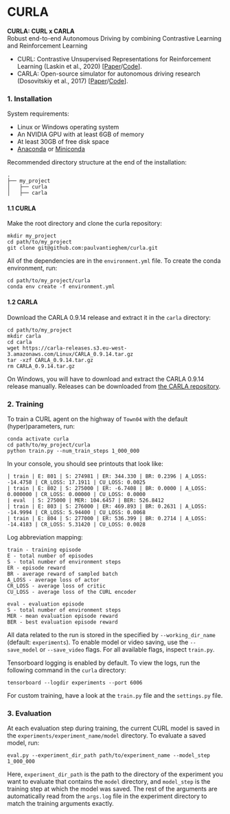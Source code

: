 # CURLA
**CURLA: CURL x CARLA**   
Robust end-to-end Autonomous Driving by combining Contrastive Learning and Reinforcement Learning

* CURL: Contrastive Unsupervised Representations for Reinforcement Learning (Laskin et al., 2020) [[Paper](https://arxiv.org/abs/2004.04136)/[Code](https://github.com/MishaLaskin/curl)].
* CARLA: Open-source simulator for autonomous driving research (Dosovitskiy et al., 2017) [[Paper](https://arxiv.org/abs/1711.03938)/[Code](https://github.com/carla-simulator/carla)].



### 1. Installation
System requirements:
* Linux or Windows operating system
* An NVIDIA GPU with at least 6GB of memory
* At least 30GB of free disk space
* [Anaconda](https://www.anaconda.com/products/individual) or [Miniconda](https://docs.conda.io/en/latest/miniconda.html)

Recommended directory structure at the end of the installation:
```
.
├── my_project
│   ├── curla
│   ├── carla
```

#### 1.1 CURLA
Make the root directory and clone the curla repository:
```
mkdir my_project
cd path/to/my_project
git clone git@github.com:paulvantieghem/curla.git
```

All of the dependencies are in the `environment.yml` file. To create the conda environment, run:
```
cd path/to/my_project/curla
conda env create -f environment.yml
```

#### 1.2 CARLA
Download the CARLA 0.9.14 release and extract it in the `carla` directory:
```
cd path/to/my_project
mkdir carla
cd carla
wget https://carla-releases.s3.eu-west-3.amazonaws.com/Linux/CARLA_0.9.14.tar.gz
tar -xzf CARLA_0.9.14.tar.gz
rm CARLA_0.9.14.tar.gz
```

On Windows, you will have to download and extract the CARLA 0.9.14 release manually. Releases can be downloaded from [the CARLA repository](https://github.com/carla-simulator/carla/releases).

### 2. Training

To train a CURL agent on the highway of `Town04` with the default (hyper)parameters, run:
```
conda activate curla
cd path/to/my_project/curla
python train.py --num_train_steps 1_000_000
```

In your console, you should see printouts that look like:

```
| train | E: 801 | S: 274981 | ER: 344.330 | BR: 0.2396 | A_LOSS: -14.4758 | CR_LOSS: 17.1911 | CU_LOSS: 0.0025
| train | E: 802 | S: 275000 | ER: -6.7408 | BR: 0.0000 | A_LOSS: 0.000000 | CR_LOSS: 0.00000 | CU_LOSS: 0.0000
| eval  | S: 275000 | MER: 104.6457 | BER: 526.8412
| train | E: 803 | S: 276000 | ER: 469.893 | BR: 0.2631 | A_LOSS: -14.9994 | CR_LOSS: 5.94400 | CU_LOSS: 0.0068
| train | E: 804 | S: 277000 | ER: 536.399 | BR: 0.2714 | A_LOSS: -14.4183 | CR_LOSS: 5.31420 | CU_LOSS: 0.0028
```

Log abbreviation mapping:

```
train - training episode
E - total number of episodes 
S - total number of environment steps
ER - episode reward
BR - average reward of sampled batch
A_LOSS - average loss of actor
CR_LOSS - average loss of critic
CU_LOSS - average loss of the CURL encoder

eval - evaluation episode
S - total number of environment steps
MER - mean evaluation episode reward
BER - best evaluation episode reward
```

All data related to the run is stored in the specified by `--working_dir_name` (default: `experiments`). To enable model or video saving, use the `--save_model` or `--save_video` flags. For all available flags, inspect `train.py`.

Tensorboard logging is enabled by default. To view the logs, run the following command in the `curla` directory:
```
tensorboard --logdir experiments --port 6006
```

For custom training, have a look at the `train.py` file and the `settings.py` file.

### 3. Evaluation
At each evaluation step during training, the current CURL model is saved in the `experiments/experiment_name/model` directory. To evaluate a saved model, run:
```
eval.py --experiment_dir_path path/to/experiment_name --model_step 1_000_000
```
Here, `experiment_dir_path` is the path to the directory of the experiment you want to evaluate that contains the `model` directory, and `model_step` is the training step at which the model was saved. The rest of the arguments are automatically read from the `args.log` file in the experiment directory to match the training arguments exactly.
